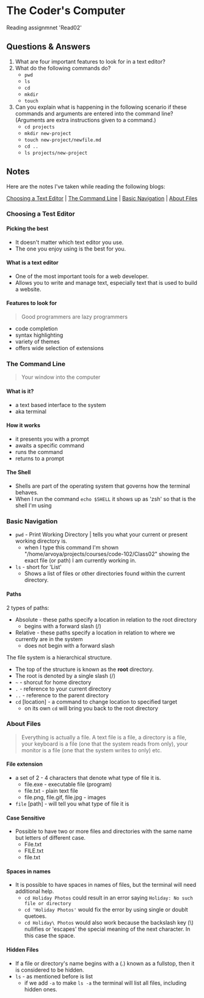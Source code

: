 # The Coder's Computer

Reading assignmnet 'Read02'

## Questions & Answers

1. What are four important features to look for in a text editor?
2. What do the following commands do? 
    - `pwd`
    - `ls`
    - `cd`
    - `mkdir`
    - `touch`
3. Can you explain what is happening in the following scenario if these commands and arguments are entered into the command line? (Arguments are extra instructions given to a command.)
    - `cd projects`
    - `mkdir new-project`
    - `touch new-project/newfile.md`
    - `cd ..`
    - `ls projects/new-project`

## Notes

Here are the notes I've taken while reading the following blogs:

[Choosing a Text Editor](chrome-extension://efaidnbmnnnibpcajpcglclefindmkaj/https://codefellows.github.io/code-102-guide/curriculum/class-02/Choosing-A-Text-Editor--The-Older-Coder.pdf) \|
[The Command Line](https://ryanstutorials.net/linuxtutorial/commandline.php)
\| [Basic Navigation](https://ryanstutorials.net/linuxtutorial/navigation.php) \| [About Files](https://ryanstutorials.net/linuxtutorial/aboutfiles.php)

### Choosing a Test Editor

#### Picking the best

- It doesn't matter which text editor you use.
- The one you enjoy using is the best for you.

#### What is a text editor

- One of the most important tools for a web developer.
- Allows you to write and manage text, especially text that is used to build a website.

#### Features to look for

> Good programmers are lazy programmers

- code completion
- syntax highlighting
- variety of themes
- offers wide selection of extensions

### The Command Line

> Your window into the computer

#### What is it?

- a text based interface to the system
- aka terminal

#### How it works

- it presents you with a prompt
- awaits a specific command
- runs the command
- returns to a prompt

#### The Shell

- Shells are part of the operating system that governs how the terminal behaves.
- When I run the command
`echo $SHELL` it shows up as 'zsh' so that is the shell I'm using

### Basic Navigation

- `pwd` - Print Working Directory \| tells you what your current or present working directory is.
  - when I type this command I'm shown "/home/arvoya/projects/courses/code-102/Class02" showing the exact file (or path) I am currently working in.
- `ls` - short for 'List'
  - Shows a list of files or other directories found within the current directory.

#### Paths

2 types of paths:

- Absolute - these paths specify a location in relation to the root directory
  - begins with a forward slash (/)
- Relative - these paths specify a location in relation to where we currently are in the system
  - does not begin with a forward slash

The file system is a hierarchical structure.

- The top of the structure is known as the **root** directory. 
- The root is denoted by a single slash (/)
- `~` - shorcut for home directory
- `.` - reference to your current directory
- `..` - reference to the parent directory
- `cd` \[location] - a command to change location to specified target
  - on its own `cd` will bring you back to the root directory

### About Files

> Everything is actually a file. A text file is a file, a directory is a file, your keyboard is a file (one that the system reads from only), your monitor is a file (one that the system writes to only) etc.

#### File extension

- a set of 2 - 4 characters that denote what type of file it is. 
  - file.exe - executable file (program)
  - file.txt - plain text file
  - file.png, file.gif, file.jpg - images
- `file` \[path] - will tell you what type of file it is

#### Case Sensitive

- Possible to have two or more files and directories with the same name but letters of different case. 
  - File.txt
  - FILE.txt
  - file.txt

#### Spaces in names

- It is possible to have spaces in names of files, but the terminal will need additional help. 
  - `cd Holiday Photos` could result in an error saying `Holiday: No such file or directory`
  - `cd 'Holiday Photos'` would fix the error by using single or doublt quetoes. 
  - `cd Holiday\ Photos` would also work because the backslash key (\\) nullifies or 'escapes' the special meaning of the next character. In this case the space.

#### Hidden Files

- If a file or directory's name begins with a (.) known as a fullstop, then it is considered to be hidden. 
- `ls` - as mentioned before is list 
  - if we add `-a` to make `ls -a` the terminal will list all files, including hidden ones.
